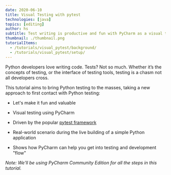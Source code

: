 ```yaml
---
date: 2020-06-10
title: Visual Testing with pytest
technologies: [java]
topics: [editing]
author: hs
subtitle: Test writing is productive and fun with PyCharm as a visual testing tool atop pytest.
thumbnail: ./thumbnail.png
tutorialItems:
  - /tutorials/visual_pytest/background/
  - /tutorials/visual_pytest/setup/
---
```


Python developers love writing code. Tests? Not so much. Whether it’s the
concepts of testing, or the interface of testing tools, testing is a chasm
not all developers cross.

This tutorial aims to bring Python testing to the masses, taking a new
approach to first contact with Python testing:

- Let's make it fun and valuable

- Visual testing using PyCharm

- Driven by the popular [pytest framework](https://docs.pytest.org/en/latest/)

- Real-world scenario during the live building of a simple Python application

- Shows how PyCharm can help you get into testing and development "flow"

*Note: We'll be using PyCharm Community Edition for all the steps in this tutorial.*
